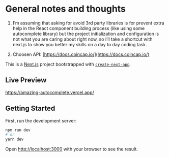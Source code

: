 # General notes and thoughts

1. I’m assuming that asking for avoid 3rd party libraries is for prevent extra help in the React component building process (like using some autocomplete library) but the project initialization and configuration is not what you are caring about right now, so i’ll take a shortcut with next.js to show you better my skills on a day to day coding task. 

2. Choosen API: [https://docs.coincap.io/](https://docs.coincap.io/)

This is a [Next.js](https://nextjs.org/) project bootstrapped with [`create-next-app`](https://github.com/vercel/next.js/tree/canary/packages/create-next-app).

## Live Preview

https://amazing-autocomplete.vercel.app/

## Getting Started

First, run the development server:

```bash
npm run dev
# or
yarn dev
```

Open [http://localhost:3000](http://localhost:3000) with your browser to see the result.


